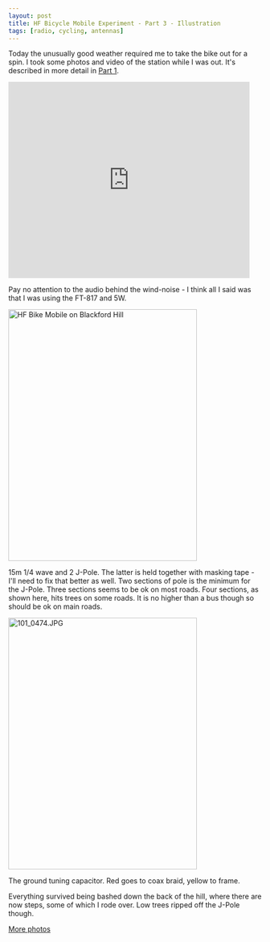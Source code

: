 ```yaml
---
layout: post
title: HF Bicycle Mobile Experiment - Part 3 - Illustration
tags: [radio, cycling, antennas]
---
```


Today the unusually good weather required me to take the bike out for
a spin. I took some photos and video of the station while I was
out. It's described in more detail in <a rel="start"
href="/blog/2011/03/19/HF-Bicycle-Mobile-Experiment-Part-1.html">Part
1</a>.

<iframe title="YouTube video player" width="480" height="390"
src="http://www.youtube.com/embed/4OeF0XLYJO8" frameborder="0"
allowfullscreen></iframe>

Pay no attention to the audio behind the wind-noise - I think all I
said was that I was using the FT-817 and 5W.

<img
src="http://farm6.static.flickr.com/5309/5557283960_fc600b3d91.jpg"
width="375" height="500" alt="HF Bike Mobile on Blackford Hill" />

15m 1/4 wave and 2 J-Pole. The latter is held together with masking
tape - I'll need to fix that better as well. Two sections of pole is
the minimum for the J-Pole. Three sections seems to be ok on most
roads. Four sections, as shown here, hits trees on some roads. It is
no higher than a bus though so should be ok on main roads.

<img
src="http://farm6.static.flickr.com/5252/5557297492_6a1be9e006.jpg"
width="375" height="500" alt="101_0474.JPG" />

The ground tuning capacitor. Red goes to coax braid, yellow to frame.

Everything survived being bashed down the back of the hill, where
there are now steps, some of which I rode over. Low trees ripped off
the J-Pole though.

<a href="http://www.flickr.com/photos/58967572@N03/sets/72157626343215344/">More photos</a>